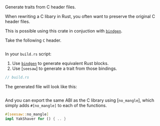 <!-- cargo-rdme start -->

Generate traits from C header files.

When rewriting a C libary in Rust,
you often want to preserve the original C header files.

This is possible using this crate in conjuction with [`bindgen`](https://docs.rs/bindgen).

Take the following `C` header.

```c
```

In your `build.rs` script:
1. Use [`bindgen`](https://docs.rs/bindgen) to generate equivalent Rust blocks.
2. Use [`seesaw`] to generate a trait from those bindings.

```rust
// build.rs
```

The generated file will look like this:

```rust
```

And you can export the same ABI as the C library using [`no_mangle`],
which simply adds `#[no_mangle]` to each of the functions.

```rust
#[seesaw::no_mangle]
impl YakShaver for () { .. }
```

<!-- cargo-rdme end -->
